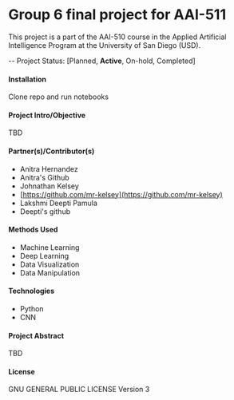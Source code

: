 # Group 6 final project for AAI-511

This project is a part of the AAI-510 course in the Applied Artificial Intelligence Program at the University of San Diego (USD).

-- Project Status: [Planned, **Active**, On-hold, Completed]

#### Installation
Clone repo and run notebooks

#### Project Intro/Objective
TBD

#### Partner(s)/Contributor(s)
* Anitra Hernandez
* Anitra's Github
* Johnathan Kelsey
* [https://github.com/mr-kelsey](https://github.com/mr-kelsey)
* Lakshmi Deepti Pamula
* Deepti's github

#### Methods Used
* Machine Learning
* Deep Learning
* Data Visualization
* Data Manipulation


#### Technologies
* Python
* CNN

#### Project Abstract
TBD

#### License
GNU GENERAL PUBLIC LICENSE Version 3
